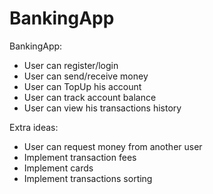 # BankingApp
BankingApp:
- User can register/login
- User can send/receive money
- User can TopUp his account
- User can track account balance
- User can view his transactions history

Extra ideas:
- User can request money from another user
- Implement transaction fees
- Implement cards
- Implement transactions sorting
